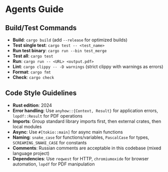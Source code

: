 # Agents Guide

## Build/Test Commands
- **Build**: `cargo build` (add `--release` for optimized builds)
- **Test single test**: `cargo test -- <test_name>` 
- **Run test binary**: `cargo run --bin test_merge`
- **Test all**: `cargo test`
- **Run**: `cargo run -- <URL> <output.pdf>`
- **Lint**: `cargo clippy -- -D warnings` (strict clippy with warnings as errors)
- **Format**: `cargo fmt`
- **Check**: `cargo check`

## Code Style Guidelines
- **Rust edition**: 2024
- **Error handling**: Use `anyhow::{Context, Result}` for application errors, `lopdf::Result` for PDF operations
- **Imports**: Group standard library imports first, then external crates, then local modules
- **Async**: Use `#[tokio::main]` for async main functions
- **Naming**: `snake_case` for functions/variables, `PascalCase` for types, `SCREAMING_SNAKE_CASE` for constants
- **Comments**: Russian comments are acceptable in this codebase (mixed language project)
- **Dependencies**: Use `reqwest` for HTTP, `chromiumoxide` for browser automation, `lopdf` for PDF manipulation